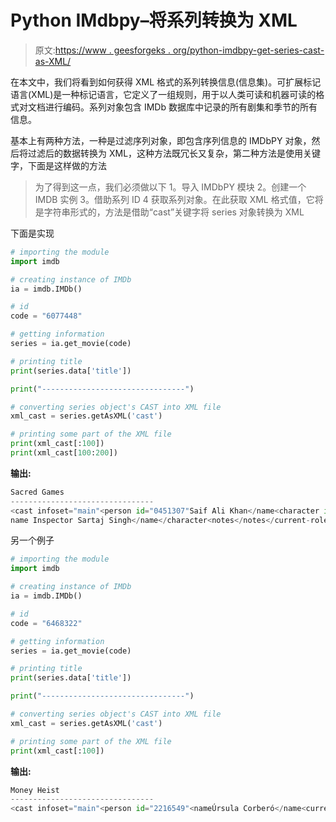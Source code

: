 # Python IMdbpy–将系列转换为 XML

> 原文:[https://www . geesforgeks . org/python-imdbpy-get-series-cast-as-XML/](https://www.geeksforgeeks.org/python-imdbpy-getting-series-cast-as-xml/)

在本文中，我们将看到如何获得 XML 格式的系列转换信息(信息集)。可扩展标记语言(XML)是一种标记语言，它定义了一组规则，用于以人类可读和机器可读的格式对文档进行编码。系列对象包含 IMDb 数据库中记录的所有剧集和季节的所有信息。

基本上有两种方法，一种是过滤序列对象，即包含序列信息的 IMDbPY 对象，然后将过滤后的数据转换为 XML，这种方法既冗长又复杂，第二种方法是使用关键字，下面是这样做的方法

> 为了得到这一点，我们必须做以下
> 1。导入 IMDbPY 模块
> 2。创建一个 IMDB 实例
> 3。借助系列 ID
> 4 获取系列对象。在此获取 XML 格式值，它将是字符串形式的，方法是借助“cast”关键字将 series 对象转换为 XML

下面是实现

```py
# importing the module
import imdb

# creating instance of IMDb
ia = imdb.IMDb()

# id 
code = "6077448"

# getting information 
series = ia.get_movie(code) 

# printing title 
print(series.data['title']) 

print("--------------------------------")

# converting series object's CAST into XML file
xml_cast = series.getAsXML('cast')

# printing some part of the XML file
print(xml_cast[:100])
print(xml_cast[100:200])
```

**输出:**

```py
Sacred Games
--------------------------------
<cast infoset="main"<person id="0451307"Saif Ali Khan</name<character id=""<
name Inspector Sartaj Singh</name</character<notes</notes</current-role<current-role<character
```

另一个例子

```py
# importing the module
import imdb

# creating instance of IMDb
ia = imdb.IMDb()

# id 
code = "6468322"

# getting information 
series = ia.get_movie(code) 

# printing title 
print(series.data['title']) 

print("--------------------------------")

# converting series object's CAST into XML file
xml_cast = series.getAsXML('cast')

# printing some part of the XML file
print(xml_cast[:100])
```

**输出:**

```py
Money Heist
--------------------------------
<cast infoset="main"<person id="2216549"<nameÚrsula Corberó</name<current-role<character<name
```
